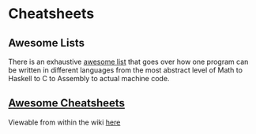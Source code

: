 # Cheatsheets

## Awesome Lists

There is an exhaustive [awesome list](https://github.com/topics/awesome-lists) that goes over how one program can be written in different languages from the most abstract level of Math to Haskell to C to Assembly to actual machine code.

## [Awesome Cheatsheets](https://github.com/LeCoupa/awesome-cheatsheets)

Viewable from within the wiki [here](https://github.com/woodrowpearson/gitbook-public/tree/4c6678244256c70991b15ff258215dc0790783ae/cheatsheets/awesome-cheatsheets/awesome-cheatsheets.md)

